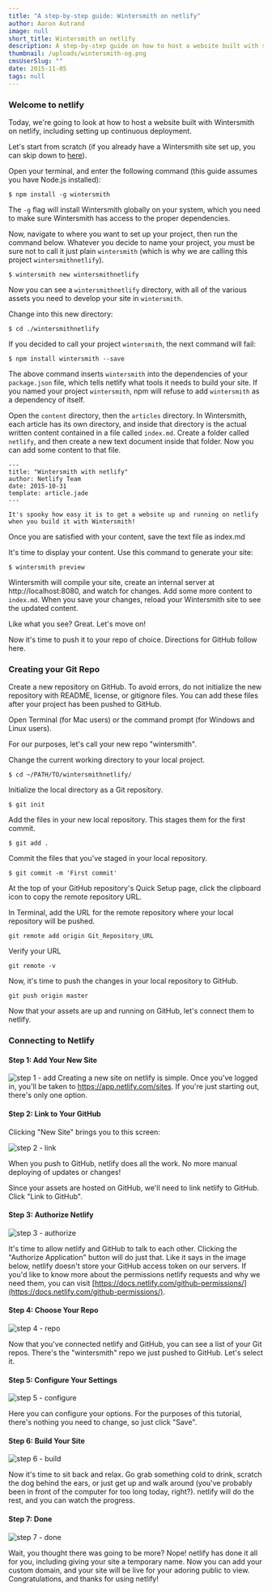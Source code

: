 ```yaml
---
title: "A step-by-step guide: Wintersmith on netlify"
author: Aaron Autrand
image: null
short_title: Wintersmith on netlify
description: A step-by-step guide on how to host a website built with static site generator Wintersmith.
thumbnail: /uploads/wintersmith-og.png
cmsUserSlug: ""
date: 2015-11-05
tags: null
---
```


### **Welcome to netlify**

Today, we're going to look at how to host a website built with Wintersmith on netlify, including setting up continuous deployment.

Let's start from scratch (if you already have a Wintersmith site set up, you can skip down to [here](#netlifystart)).

<!-- excerpt -->

Open your terminal, and enter the following command (this guide assumes you have Node.js installed):

```
$ npm install -g wintersmith
```

The `-g` flag will install Wintersmith globally on your system, which you need to make sure Wintersmith has access to the proper dependencies.

Now, navigate to where you want to set up your project, then run the command below. Whatever you decide to name your project, you must be sure not to call it just plain `wintersmith` (which is why we are calling this project `wintersmithnetlify`).

```
$ wintersmith new wintersmithnetlify
```
Now you can see a `wintersmithnetlify` directory, with all of the various assets you need to develop your site in `wintersmith`.

Change into this new directory:
```
$ cd ./wintersmithnetlify
```
 If you decided to call your project `wintersmith`, the next command will fail:
```
$ npm install wintersmith --save
```
The above command inserts `wintersmith` into the dependencies of your `package.json` file, which tells netlify what tools it needs to build your site. If you named your project `wintersmith`, npm will refuse to add `wintersmith` as a dependency of itself.

Open the `content` directory, then the `articles` directory. In Wintersmith, each article has its own directory, and inside that directory is the actual written content contained in a file called `index.md`. Create a folder called `netlify`, and then create a new text document inside that folder. Now you can add some content to that file.

```
---
title: "Wintersmith with netlify"
author: Netlify Team
date: 2015-10-31
template: article.jade
---

It's spooky how easy it is to get a website up and running on netlify when you build it with Wintersmith!
```
Once you are satisfied with your content, save the text file as index.md

It's time to display your content. Use this command to generate your site:

```
$ wintersmith preview
```

Wintersmith will compile your site, create an internal server at http://localhost:8080, and watch for changes. Add some more content to `index.md`. When you save your changes, reload your Wintersmith site to see the updated content.

Like what you see? Great. Let's move on!

Now it's time to push it to your repo of choice. Directions for GitHub follow here.

### **Creating your Git Repo**

Create a new repository on GitHub. To avoid errors, do not initialize the new repository with README, license, or gitignore files. You can add these files after your project has been pushed to GitHub.

Open Terminal (for Mac users) or the command prompt (for Windows and Linux users).

For our purposes, let's call your new repo "wintersmith".

Change the current working directory to your local project.

```
$ cd ~/PATH/TO/wintersmithnetlify/
```

Initialize the local directory as a Git repository.
```
$ git init
```
Add the files in your new local repository. This stages them for the first commit.
```
$ git add .
```
Commit the files that you've staged in your local repository.
```
$ git commit -m 'First commit'
```

At the top of your GitHub repository's Quick Setup page, click the clipboard icon to copy the remote repository URL.

In Terminal, add the URL for the remote repository where your local repository will be pushed.
```
git remote add origin Git_Repository_URL
```
Verify your URL
```
git remote -v
```
Now, it's time to push the changes in your local repository to GitHub.
```
git push origin master
```

Now that your assets are up and running on GitHub, let's connect them to netlify.
<a id="netlifystart"></a>
### **Connecting to Netlify**

#### Step 1: Add Your New Site

![step 1 - add](https://cloud.githubusercontent.com/assets/6520639/9803638/717820a6-57d9-11e5-838f-d2a732eb0a41.png)
Creating a new site on netlify is simple. Once you've logged in, you'll be taken to https://app.netlify.com/sites. If you're just starting out, there's only one option.

#### Step 2: Link to Your GitHub
Clicking "New Site" brings you to this screen:

![step 2 - link](https://cloud.githubusercontent.com/assets/6520639/9803637/7176ac8a-57d9-11e5-9b09-f43dc772a4f9.png)

When you push to GitHub, netlify does all the work. No more manual deploying of updates or changes!

Since your assets are hosted on GitHub, we'll need to link  netlify to GitHub. Click "Link to GitHub".

#### Step 3: Authorize Netlify
![step 3 - authorize](https://cloud.githubusercontent.com/assets/6520639/9803635/71760370-57d9-11e5-8bdb-850aa176a22c.png)

It's time to allow netlify and GitHub to talk to each other. Clicking the "Authorize Application" button will do just that. Like it says in the image below, netlify doesn't store your GitHub access token on our servers. If you'd like to know more about the permissions netlify requests and why we need them, you can visit [https://docs.netlify.com/github-permissions/](https://docs.netlify.com/github-permissions/).

#### Step 4: Choose Your Repo
![step 4 - repo](https://raw.githubusercontent.com/munkymack/netlify-assets/master/Step4Wintersmith.png)

Now that you've connected netlify and GitHub, you can see a list of your Git repos. There's the "wintersmith" repo we just pushed to GitHub. Let's select it.

#### Step 5: Configure Your Settings
![step 5 - configure](https://raw.githubusercontent.com/munkymack/netlify-assets/master/Step5Wintersmith.png)

Here you can configure your options. For the purposes of this tutorial, there's nothing you need to change, so just click "Save".

#### Step 6: Build Your Site

![step 6 - build](https://cloud.githubusercontent.com/assets/6520639/9803640/717b9c40-57d9-11e5-9ca4-92f90f8ed005.png)

Now it's time to sit back and relax. Go grab something cold to drink, scratch the dog behind the ears, or just get up and walk around (you've probably been in front of the computer for too long today, right?). netlify will do the rest, and you can watch the progress.

#### Step 7: Done

![step 7 - done](https://raw.githubusercontent.com/munkymack/netlify-assets/master/Step7Wintersmith.png)

Wait, you thought there was going to be more? Nope! netlify has done it all for you, including giving your site a temporary name. Now you can add your custom domain, and your site will be live for your adoring public to view. Congratulations, and thanks for using netlify!
